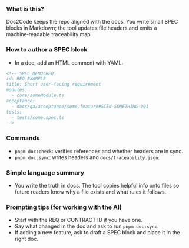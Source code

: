 <!--══════════════════════════════════════════════════
  ╔══════════════════════════════════════════════════════╗
  ║  ░  D O C  →  C O D E   G U I D E  ░░░░░░░░░░░░░░░░░  ║
  ║                                                      ║
  ║                                                      ║
  ║                                                      ║
  ║                                                      ║
  ║           ╌╌  P L A C E H O L D E R  ╌╌              ║
  ║                                                      ║
  ║                                                      ║
  ║                                                      ║
  ║                                                      ║
  ╚══════════════════════════════════════════════════════╝
    • WHAT ▸ How to author SPEC blocks and run sync
    • WHY  ▸ Docs are the master; code mirrors the docs
    • HOW  ▸ Add SPEC blocks, run pnpm doc:sync, open PR
-->

### What is this?

Doc2Code keeps the repo aligned with the docs. You write small SPEC blocks in Markdown; the tool updates file headers and emits a machine‑readable traceability map.

### How to author a SPEC block

- In a doc, add an HTML comment with YAML:

```md
<!-- SPEC_DEMO:REQ
id: REQ-EXAMPLE
title: Short user-facing requirement
modules:
  - core/someModule.ts
acceptance:
  - docs/qa/acceptance/some.feature#SCEN-SOMETHING-001
tests:
  - tests/some.spec.ts
-->
```

### Commands

- `pnpm doc:check`: verifies references and whether headers are in sync.
- `pnpm doc:sync`: writes headers and `docs/traceability.json`.

### Simple language summary

- You write the truth in docs. The tool copies helpful info onto files so future readers know why a file exists and what rules it follows.

### Prompting tips (for working with the AI)

- Start with the REQ or CONTRACT ID if you have one.
- Say what changed in the doc and ask to run `pnpm doc:sync`.
- If adding a new feature, ask to draft a SPEC block and place it in the right doc.
